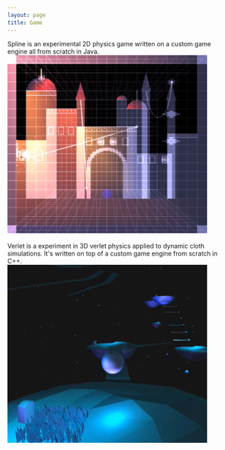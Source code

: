 ```yaml
---
layout: page
title: Game
---
```


Spline is an experimental 2D physics game written on a custom game engine all from scratch in Java.   
<a href="https://vimeo.com/121440592">
  <img src="https://github.com/vvignale/vvignale.github.io/blob/master/spline.png?raw=true" alt="Splines" width="450" height="400"/>
</a>
<br>   
Verlet is a experiment in 3D verlet physics applied to dynamic cloth simulations. It's written on top of a custom game engine from scratch in C++.  
<a href="https://vimeo.com/127674223">
  <img src="https://github.com/vvignale/vvignale.github.io/blob/develop/verlet.png?raw=true" alt="Verlet" width="450" height="400"/>
</a>  
